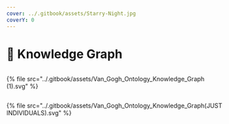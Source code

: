 ```yaml
---
cover: ../.gitbook/assets/Starry-Night.jpg
coverY: 0
---
```


# 🧠 Knowledge Graph

<figure><img src="../.gitbook/assets/Van_Gogh_Ontology_Knowledge_Graph.jpeg" alt=""><figcaption></figcaption></figure>

{% file src="../.gitbook/assets/Van_Gogh_Ontology_Knowledge_Graph (1).svg" %}

<figure><img src="../.gitbook/assets/Van_Gogh_Ontology_Knowledge_Graph (JUST INDIVIDUALS) (1).jpg" alt=""><figcaption></figcaption></figure>

{% file src="../.gitbook/assets/Van_Gogh_Ontology_Knowledge_Graph(JUST INDIVIDUALS).svg" %}
